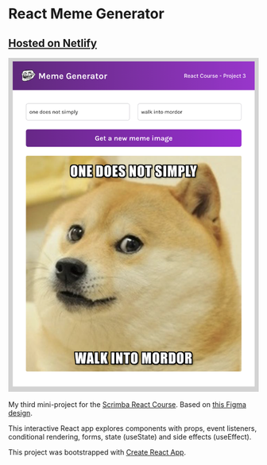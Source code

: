 # React Meme Generator
## [Hosted on Netlify](https://hneels-react-meme-generator.netlify.app/)


![screenshot](./src/images/screenshot.png)

My third mini-project for the [Scrimba React Course](https://scrimba.com/learn/learnreact). Based on [this Figma design](https://www.figma.com/file/MoLwFPHNHJVrzdFurxHzNV/Meme-Generator).

This interactive React app explores components with props, event listeners, conditional rendering, forms, state (useState) and side effects (useEffect).



This project was bootstrapped with [Create React App](https://github.com/facebook/create-react-app).